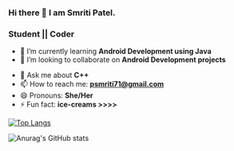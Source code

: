 ### Hi there 👋 I  am Smriti Patel.
### Student || Coder 



<!-- - 🔭 I’m currently working on ... -->
- 🌱 I’m currently learning **Android Development using Java**
- 👯 I’m looking to collaborate on **Android Development projects**
<!-- - 🤔 I’m looking for help with ... -->
- 💬 Ask me about **C++**
- 📫 How to reach me: **psmriti71@gmail.com**
- 😄 Pronouns: **She/Her**
- ⚡ Fun fact: **ice-creams >>>>**


[![Top Langs](https://github-readme-stats.vercel.app/api/top-langs/?username=smriti596)](https://github.com/anuraghazra/github-readme-stats)

![Anurag's GitHub stats](https://github-readme-stats.vercel.app/api?username=anuraghazra&show_icons=true&theme=gradient)

<!-- [![Anurag's GitHub stats](https://github-readme-stats.vercel.app/api?username=smriti596)](https://github.com/anuraghazra/github-readme-stats) -->




